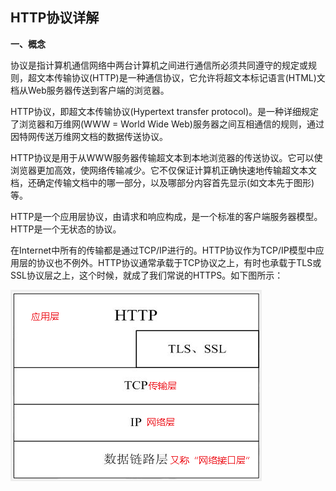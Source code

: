 ## HTTP协议详解

**一、概念**

协议是指计算机通信网络中两台计算机之间进行通信所必须共同遵守的规定或规则，超文本传输协议\(HTTP\)是一种通信协议，它允许将超文本标记语言\(HTML\)文档从Web服务器传送到客户端的浏览器。

HTTP协议，即超文本传输协议\(Hypertext transfer protocol\)。是一种详细规定了浏览器和万维网\(WWW = World Wide Web\)服务器之间互相通信的规则，通过因特网传送万维网文档的数据传送协议。

HTTP协议是用于从WWW服务器传输超文本到本地浏览器的传送协议。它可以使浏览器更加高效，使网络传输减少。它不仅保证计算机正确快速地传输超文本文档，还确定传输文档中的哪一部分，以及哪部分内容首先显示\(如文本先于图形\)等。

HTTP是一个应用层协议，由请求和响应构成，是一个标准的客户端服务器模型。HTTP是一个无状态的协议。

在Internet中所有的传输都是通过TCP/IP进行的。HTTP协议作为TCP/IP模型中应用层的协议也不例外。HTTP协议通常承载于TCP协议之上，有时也承载于TLS或SSL协议层之上，这个时候，就成了我们常说的HTTPS。如下图所示：

![](/assets/https的图片.png)



































